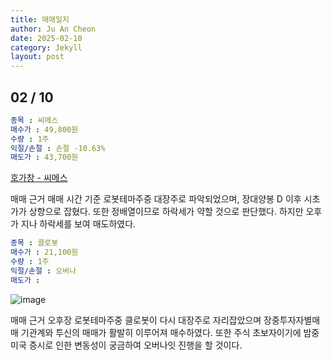 ```yaml
---
title: 매매일지
author: Ju An Cheon
date: 2025-02-10
category: Jekyll
layout: post
---
```

## 02 / 10

```yaml
종목 : 씨메스
매수가 : 49,800원
수량 : 1주
익절/손절 : 손절 -10.63%
매도가 : 43,700원
```
[호가창 - 씨메스](https://github.com/user-attachments/assets/58db99c5-9e6b-4377-bb96-245d0382d559)

매매 근거
매매 시간 기준 로봇테마주중 대장주로 파악되었으며, 장대양봉 D 이후 시초가가 상향으로 잡혔다.
또한 정배열이므로 하락세가 약할 것으로 판단했다. 하지만 오후가 지나 하락세를 보여 매도하였다.

```yaml
종목 : 클로봇
매수가 : 21,100원
수량 : 1주
익절/손절 : 오버나
매도가 : 
```
![image](https://github.com/user-attachments/assets/1319d65e-9759-45d2-b010-443c8c157273)

매매 근거
오후장 로봇테마주중 클로봇이 다시 대장주로 자리잡았으며 장중투자자별매매 기관계와 투신의 매매가
활발히 이루어져 매수하였다. 또한 주식 초보자이기에 밤중 미국 증시로 인한 변동성이 궁금하여 
오버나잇 진행을 할 것이다.
